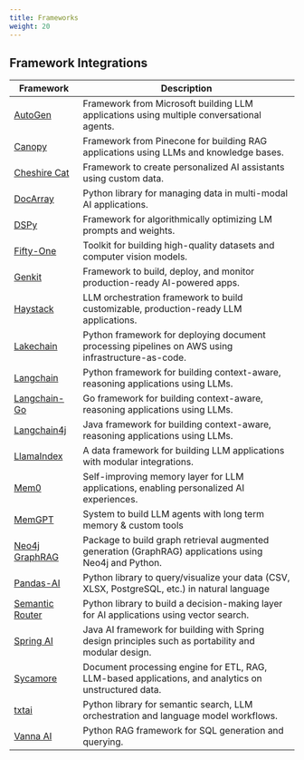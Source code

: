 ```yaml
---
title: Frameworks 
weight: 20
---
```


## Framework Integrations

| Framework                                                     | Description                                                                                           |
| ------------------------------------------------------------- | ----------------------------------------------------------------------------------------------------- |
| [AutoGen](/documentation/frameworks/autogen/)                 | Framework from Microsoft building LLM applications using multiple conversational agents.              |
| [Canopy](/documentation/frameworks/canopy/)                   | Framework from Pinecone for building RAG applications using LLMs and knowledge bases.                 |
| [Cheshire Cat](/documentation/frameworks/cheshire-cat/)       | Framework to create personalized AI assistants using custom data.                                     |
| [DocArray](/documentation/frameworks/docarray/)               | Python library for managing data in multi-modal AI applications.                                      |
| [DSPy](/documentation/frameworks/dspy/)                       | Framework for algorithmically optimizing LM prompts and weights.                                      |
| [Fifty-One](/documentation/frameworks/fifty-one/)             | Toolkit for building high-quality datasets and computer vision models.                                |
| [Genkit](/documentation/frameworks/genkit/)                   | Framework to build, deploy, and monitor production-ready AI-powered apps.                             |
| [Haystack](/documentation/frameworks/haystack/)               | LLM orchestration framework to build customizable, production-ready LLM applications.                 |
| [Lakechain](/documentation/frameworks/lakechain/)             | Python framework for deploying document processing pipelines on AWS using infrastructure-as-code.     |
| [Langchain](/documentation/frameworks/langchain/)             | Python framework for building context-aware, reasoning applications using LLMs.                       |
| [Langchain-Go](/documentation/frameworks/langchain-go/)       | Go framework for building context-aware, reasoning applications using LLMs.                           |
| [Langchain4j](/documentation/frameworks/langchain4j/)         | Java framework for building context-aware, reasoning applications using LLMs.                         |
| [LlamaIndex](/documentation/frameworks/llama-index/)          | A data framework for building LLM applications with modular integrations.                             |
| [Mem0](/documentation/frameworks/mem0/)                       | Self-improving memory layer for LLM applications, enabling personalized AI experiences.               |
| [MemGPT](/documentation/frameworks/memgpt/)                   | System to build LLM agents with long term memory & custom tools                                       |
| [Neo4j GraphRAG](/documentation/frameworks/neo4j-graphrag/)   | Package to build graph retrieval augmented generation (GraphRAG) applications using Neo4j and Python. |
| [Pandas-AI](/documentation/frameworks/pandas-ai/)             | Python library to query/visualize your data (CSV, XLSX, PostgreSQL, etc.) in natural language         |
| [Semantic Router](/documentation/frameworks/semantic-router/) | Python library to build a decision-making layer for AI applications using vector search.              |
| [Spring AI](/documentation/frameworks/spring-ai/)             | Java AI framework for building with Spring design principles such as portability and modular design.  |
| [Sycamore](/documentation/frameworks/sycamore/)               | Document processing engine for ETL, RAG, LLM-based applications, and analytics on unstructured data.  |
| [txtai](/documentation/frameworks/txtai/)                     | Python library for semantic search, LLM orchestration and language model workflows.                   |
| [Vanna AI](/documentation/frameworks/vanna-ai/)               | Python RAG framework for SQL generation and querying.                                                 |
